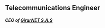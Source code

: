 
## Telecommunications Engineer


#### _CEO of_ [**_GirarNET S.A.S_**](https://www.linkedin.com/in/girarnet-s-a-s-51b319224/)

<!--![Pandas](https://drive.google.com/uc?export=view&id=1HF2v68At0PafkicsHqkcoqlPf5sfRBCu)


### Hi there,I'm Juan Navarro 👋 -->

<!--
**Navarrojuan212/Navarrojuan212** is a ✨ _special_ ✨ repository because its `README.md` (this file) appears on your GitHub profile.

Here are some ideas to get you started:

- 🔭 I’m currently working on ...
- 🌱 I’m currently learning ...
- 👯 I’m looking to collaborate on ...
- 🤔 I’m looking for help with ...
- 💬 Ask me about ...
- 📫 How to reach me: ...
- 😄 Pronouns: ...
- ⚡ Fun fact: ...
-->
